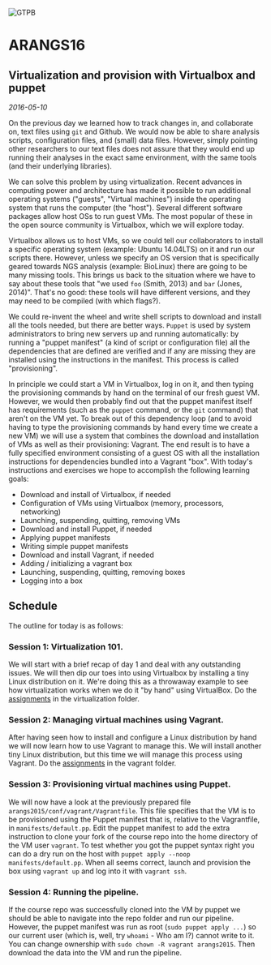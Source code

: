 ![GTPB](http://gtpb.igc.gulbenkian.pt/bicourses/images/GTPB2015logo.png "GTPB")

ARANGS16
========
Virtualization and provision with Virtualbox and puppet
-------------------------------------------------------
*2016-05-10*

On the previous day we learned how to track changes in, and collaborate on, text files 
using `git` and Github. We would now be able to share analysis scripts, configuration
files, and (small) data files. However, simply pointing other researchers to our text
files does not assure that they would end up running their analyses in the exact same 
environment, with the same tools (and their underlying libraries).

We can solve this problem by using virtualization. Recent advances in computing power and
architecture has made it possible to run additional operating systems ("guests", "Virtual
machines") inside the operating system that runs the computer (the "host"). Several 
different software packages allow host OSs to run guest VMs. The most popular of these in
the open source community is Virtualbox, which we will explore today.

Virtualbox allows us to host VMs, so we could tell our collaborators to install a specific
operating system (example: Ubuntu 14.04LTS) on it and run our scripts there. However, 
unless we specify an OS version that is specifically geared towards NGS analysis (example:
BioLinux) there are going to be many missing tools. This brings us back to the situation
where we have to say about these tools that "we used `foo` (Smith, 2013) and `bar` 
(Jones, 2014)". That's no good: these tools will have different versions, and they may 
need to be compiled (with which flags?).

We could re-invent the wheel and write shell scripts to download and install all the tools
needed, but there are better ways. `Puppet` is used by system administrators to bring new
servers up and running automatically: by running a "puppet manifest" (a kind of script or
configuration file) all the dependencies that are defined are verified and if any are 
missing they are installed using the instructions in the manifest. This process is called
"provisioning".

In principle we could start a VM in Virtualbox, log in on it, and then typing the 
provisioning commands by hand on the terminal of our fresh guest VM. However, we would 
then probably find out that the puppet manifest itself has requirements (such as the 
`puppet` command, or the `git` command) that aren't on the VM yet. To break out of this
dependency loop (and to avoid having to type the provisioning commands by hand every time
we create a new VM) we will use a system that combines the download and installation of
VMs as well as their provisioning: Vagrant. The end result is to have a fully specified
environment consisting of a guest OS with all the installation instructions for 
dependencies bundled into a Vagrant "box". With today's instructions and exercises we 
hope to accomplish the following learning goals:

- Download and install of Virtualbox, if needed
- Configuration of VMs using Virtualbox (memory, processors, networking)
- Launching, suspending, quitting, removing VMs
- Download and install Puppet, if needed
- Applying puppet manifests
- Writing simple puppet manifests
- Download and install Vagrant, if needed
- Adding / initializing a vagrant box
- Launching, suspending, quitting, removing boxes
- Logging into a box


Schedule
--------

The outline for today is as follows:

### Session 1: Virtualization 101. 
 
We will start with a brief recap of day 1 and deal with any outstanding issues. We will 
then dip our toes into using Virtualbox by installing a tiny Linux distribution on it. 
We're doing this as a throwaway example to see how virtualization works when we do it
"by hand" using VirtualBox. Do the [assignments](https://github.com/rvosa/arangs2016/blob/master/docs/2016-05-10/virtualization/Worksheet.md) in the virtualization folder.

### Session 2: Managing virtual machines using Vagrant. 

After having seen how to install and configure a Linux distribution by hand we will now learn 
how to use Vagrant to manage this. We will install another tiny Linux distribution, but this
time we will manage this process using Vagrant. Do the [assignments](https://github.com/rvosa/arangs2016/blob/master/docs/2016-05-10/vagrant/Worksheet.md)
in the vagrant folder.

### Session 3: Provisioning virtual machines using Puppet. 
 
We will now have a look at the previously prepared file `arangs2015/conf/vagrant/Vagrantfile`. 
This file specifies that the VM is to be provisioned using the Puppet manifest that is, relative 
to the Vagrantfile, in `manifests/default.pp`. Edit the puppet manifest to add the extra
instruction to clone your fork of the course repo into the home directory of the VM user
`vagrant`. To test whether you got the puppet syntax right you can do a dry run on the 
host with `puppet apply --noop manifests/default.pp`. When all seems correct, launch and
provision the box using `vagrant up` and log into it with `vagrant ssh`.

### Session 4: Running the pipeline. 

If the course repo was successfully cloned into the VM by puppet we should be able to navigate 
into the repo folder and run our pipeline. However, the puppet manifest was run as root 
(`sudo puppet apply ...`) so our current user (which is, well, try `whoami` - Who am I?) 
cannot write to it. You can change ownership with `sudo chown -R vagrant arangs2015`. Then 
download the data into the VM and run the pipeline.
